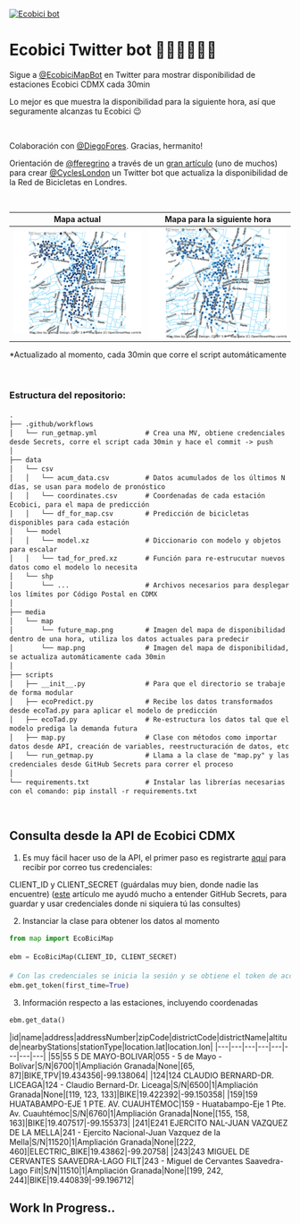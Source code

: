 [![Ecobici bot](https://github.com/Afroefras/ecobici_bot/actions/workflows/run_getmap.yml/badge.svg)](https://github.com/Afroefras/ecobici_bot/actions/workflows/run_getmap.yml)


# Ecobici Twitter bot 🚴🏾‍♀️🚴🏾‍♂️
Sigue a [@EcobiciMapBot](https://twitter.com/EcobiciMapBot) en Twitter para mostrar disponibilidad de estaciones Ecobici CDMX cada 30min

Lo mejor es que muestra la disponibilidad para la siguiente hora, así que seguramente alcanzas tu Ecobici 😉

<br>

Colaboración con [@DiegoFores](https://github.com/DiegoFores). Gracias, hermanito!

Orientación de [@fferegrino](https://github.com/fferegrino/) a través de un [gran artículo](https://feregri.no/lambda-tweet-parte-1-github-aws-twitter/) (uno de muchos) para crear [@CyclesLondon](https://twitter.com/CyclesLondon) un Twitter bot que actualiza la disponibilidad de la Red de Bicicletas en Londres.
 
 
 <br>

Mapa actual            |  Mapa para la siguiente hora
:-------------------------:|:-------------------------:
![](media/map/map.png?raw=true "Ecobici Map")  |  ![](media/map/future_map.png?raw=true "Ecobici Future Map")

*Actualizado al momento, cada 30min que corre el script automáticamente


<br>

### Estructura del repositorio:
    .
    ├── .github/workflows
    │   └── run_getmap.yml            # Crea una MV, obtiene credenciales desde Secrets, corre el script cada 30min y hace el commit -> push
    │
    ├── data
    │   └── csv
    │   │   └── acum_data.csv         # Datos acumulados de los últimos N días, se usan para modelo de pronóstico
    │   │   └── coordinates.csv       # Coordenadas de cada estación Ecobici, para el mapa de predicción
    │   │   └── df_for_map.csv        # Predicción de bicicletas disponibles para cada estación
    │   └── model
    │   │   └── model.xz              # Diccionario con modelo y objetos para escalar
    │   │   └── tad_for_pred.xz       # Función para re-estrucutar nuevos datos como el modelo lo necesita
    │   └── shp
    │       └── ...                   # Archivos necesarios para desplegar los límites por Código Postal en CDMX
    │
    ├── media
    │   └── map
    │       └── future_map.png        # Imagen del mapa de disponibilidad dentro de una hora, utiliza los datos actuales para predecir
    │       └── map.png               # Imagen del mapa de disponibilidad, se actualiza automáticamente cada 30min
    │
    ├── scripts
    │   ├── __init__.py               # Para que el directorio se trabaje de forma modular
    │   ├── ecoPredict.py             # Recibe los datos transformados desde ecoTad.py para aplicar el modelo de predicción
    │   ├── ecoTad.py                 # Re-estructura los datos tal que el modelo prediga la demanda futura
    │   ├── map.py                    # Clase con métodos como importar datos desde API, creación de variables, reestructuración de datos, etc
    │   └── run_getmap.py             # Llama a la clase de "map.py" y las credenciales desde GitHub Secrets para correr el proceso
    │
    └── requirements.txt              # Instalar las librerías necesarias con el comando: pip install -r requirements.txt

<br>


## Consulta desde la API de Ecobici CDMX

1. Es muy fácil hacer uso de la API, el primer paso es registrarte [aquí](https://www.ecobici.cdmx.gob.mx/es/informacion-del-servicio/open-data) para recibir por correo tus credenciales: 

CLIENT_ID y CLIENT_SECRET (guárdalas muy bien, donde nadie las encuentre) 
([este](https://canovasjm.netlify.app/2021/01/12/github-secrets-from-python-and-r/) artículo me ayudó mucho a entender GitHub Secrets, para guardar y usar credenciales donde ni siquiera tú las consultes)


2. Instanciar la clase para obtener los datos al momento
```python
from map import EcoBiciMap

ebm = EcoBiciMap(CLIENT_ID, CLIENT_SECRET)

# Con las credenciales se inicia la sesión y se obtiene el token de acceso
ebm.get_token(first_time=True)
```


3. Información respecto a las estaciones, incluyendo coordenadas
```python
ebm.get_data()
```
|id|name|address|addressNumber|zipCode|districtCode|districtName|altitude|nearbyStations|stationType|location.lat|location.lon|
|---|---|---|---|---|---|---|---|
|55|55 5 DE MAYO-BOLIVAR|055 - 5 de Mayo - Bolívar|S/N|6700|1|Ampliación Granada|None|[65, 87]|BIKE,TPV|19.434356|-99.138064|
|124|124 CLAUDIO BERNARD-DR. LICEAGA|124 - Claudio Bernard-Dr. Liceaga|S/N|6500|1|Ampliación Granada|None|[119, 123, 133]|BIKE|19.422392|-99.150358|
|159|159 HUATABAMPO-EJE 1 PTE. AV. CUAUHTÉMOC|159 - Huatabampo-Eje 1 Pte. Av. Cuauhtémoc|S/N|6760|1|Ampliación Granada|None|[155, 158, 163]|BIKE|19.407517|-99.155373|
|241|E241 EJERCITO NAL-JUAN VAZQUEZ DE LA MELLA|241 - Ejercito Nacional-Juan Vazquez de la Mella|S/N|11520|1|Ampliación Granada|None|[222, 460]|ELECTRIC_BIKE|19.43862|-99.20758|
|243|243 MIGUEL DE CERVANTES SAAVEDRA-LAGO FILT|243 - Miguel de Cervantes Saavedra-Lago Filt|S/N|11510|1|Ampliación Granada|None|[199, 242, 244]|BIKE|19.440839|-99.196712|




## Work In Progress..
